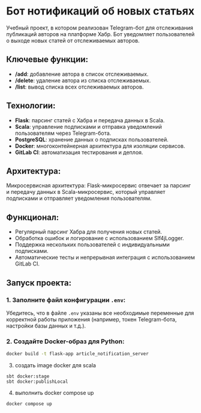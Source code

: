 # Бот нотификаций об новых статьях

Учебный проект, в котором реализован Telegram-бот для отслеживания публикаций авторов на платформе Хабр. Бот уведомляет пользователей о выходе новых статей от отслеживаемых авторов.

## Ключевые функции:
- **/add**: добавление автора в список отслеживаемых.
- **/delete**: удаление автора из списка отслеживаемых.
- **/list**: вывод списка всех отслеживаемых авторов.

## Технологии:
- **Flask**: парсинг статей с Хабра и передача данных в Scala.
- **Scala**: управление подписками и отправка уведомлений пользователям через Telegram-бота.
- **PostgreSQL**: хранение данных о подписках пользователей.
- **Docker**: многоконтейнерная архитектура для изоляции сервисов.
- **GitLab CI**: автоматизация тестирования и деплоя.

## Архитектура:
Микросервисная архитектура: Flask-микросервис отвечает за парсинг и передачу данных в Scala-микросервис, который управляет подписками и отправляет уведомления пользователям.

## Функционал:
- Регулярный парсинг Хабра для получения новых статей.
- Обработка ошибок и логирование с использованием Slf4jLogger.
- Поддержка нескольких пользователей с индивидуальными подписками.
- Автоматические тесты и непрерывная интеграция с использованием GitLab CI.

## Запуск проекта:

### 1. Заполните файл конфигурации `.env`:
Убедитесь, что в файле `.env` указаны все необходимые переменные для корректной работы приложения (например, токен Telegram-бота, настройки базы данных и т.д.).

### 2. Создайте Docker-образ для Python:
```bash
docker build -t flask-app article_notification_server
```
3. создать image docker для scala
```
sbt docker:stage
sbt docker:publishLocal
```
4. выполнить docker compose up
```
docker compose up
```

